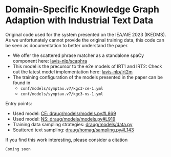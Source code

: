 # Domain-Specific Knowledge Graph Adaption with Industrial Text Data

Original code used for the system presented on the IEA/AIE 2023
(IKEDMS). As we unfortunately cannot provide the original training
data, this code can be seen as documentation to better understand the
paper.

- We offer the scattered phrase matcher as a standalone spaCy component here: [lavis-nlp/scaphra](https://github.com/lavis-nlp/scaphra)
- This model is the precursor to the e2e models of IRT1 and IRT2: Check out the latest model implementation here: [lavis-nlp/irt2m](https://github.com/lavis-nlp/irt2m)
- The training configuration of the models presented in the paper can be found in
  - `conf/models/symptax.v7/kgc3-ce-1.yml`
  - `conf/models/symptax.v7/kgc3-ns-1.yml`


Entry points:

- Used model: [CE: draug/models/models.py#L869](https://github.com/lavis-nlp/iea23-hamann/blob/main/draug/models/models.py#L869)
- Used model: [NS: draug/models/models.py#L919](https://github.com/lavis-nlp/iea23-hamann/blob/main/draug/models/models.py#L919)
- Training data sampling strategies: [draug/models/data.py](https://github.com/lavis-nlp/iea23-hamann/blob/main/draug/models/data.py)
- Scattered text sampling: [draug/homag/sampling.py#L143](https://github.com/lavis-nlp/iea23-hamann/blob/main/draug/homag/sampling.py#L143)


If you find this work interesting, please consider a citation

```
Coming soon
```
